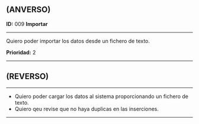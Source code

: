 ## (ANVERSO)

**ID:** 009 **Importar**
___

Quiero poder importar los datos desde un fichero de texto.

**Prioridad:** 2
___


## (REVERSO)
___

* Quiero poder cargar los datos al sistema proporcionando un fichero de texto.
* Quiero qeu revise que no haya duplicas en las inserciones.
___
